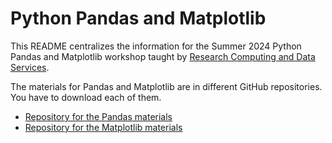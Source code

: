 # Python Pandas and Matplotlib

This README centralizes the information for the Summer 2024 Python Pandas and Matplotlib workshop taught by [Research Computing and Data Services](https://www.it.northwestern.edu/departments/it-services-support/research/).

The materials for Pandas and Matplotlib are in different GitHub repositories. You have to download each of them.

- [Repository for the Pandas materials](https://github.com/nuitrcs/pandas_intro)
- [Repository for the Matplotlib materials](https://github.com/nuitrcs/matplotlib_intro)
